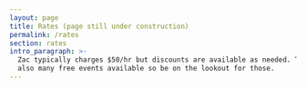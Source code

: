 ```yaml
---
layout: page
title: Rates (page still under construction)
permalink: /rates
section: rates
intro_paragraph: >-
  Zac typically charges $50/hr but discounts are available as needed. There are
  also many free events available so be on the lookout for those.
---
```


